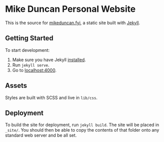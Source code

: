 # Mike Duncan Personal Website

This is the source for [mikeduncan.fyi](http://mikeduncan.fyi), a static site built with [Jekyll](http://jekyllrb.com/docs/home/).

## Getting Started

To start development:

1. Make sure you have Jekyll [installed](http://jekyllrb.com/docs/installation/).
2. Run `jekyll serve`.
3. Go to [localhost:4000](http://localhost:4000).

## Assets

Styles are built with SCSS and live in `lib/css`.

## Deployment

To build the site for deployment, run `jekyll build`. The site will be placed in `_site/`. You should then be able to copy the contents of that folder onto any standard web server and be all set.
